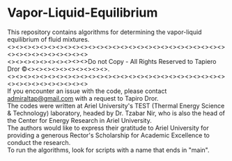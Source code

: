 # Vapor-Liquid-Equilibrium
This repository contains algorithms for determining the vapor-liquid equilibrium of fluid mixtures.  
<><><><><><><><><><><><><><><><><><><><><><><><><><><><><><><><><><><><><>  
<><><><><><><><><><>Do not Copy - All Rights Reserved to Tapiero Dror ©<><><><><><><><><><>.  
<><><><><><><><><><><><><><><><><><><><><><><><><><><><><><><><><><><><><>  
If you encounter an issue with the code, please contact admiraltap@gmail.com with a request to Tapiro Dror.  
The codes were written at Ariel University's TEST (Thermal Energy Science & Technology) laboratory, headed by Dr. Tzabar Nir, who is also the head of the Center for Energy Research in Ariel University.  
The authors would like to express their gratitude to Ariel University for providing a generous Rector's Scholarship for Academic Excellence to conduct the research.  
To run the algorithms, look for scripts with a name that ends in "main".
